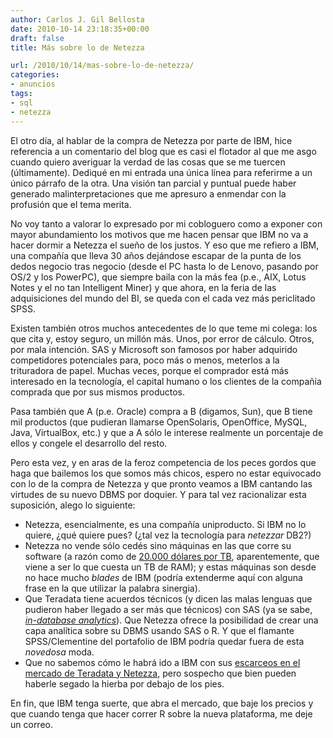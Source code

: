```yaml
---
author: Carlos J. Gil Bellosta
date: 2010-10-14 23:18:35+00:00
draft: false
title: Más sobre lo de Netezza

url: /2010/10/14/mas-sobre-lo-de-netezza/
categories:
- anuncios
tags:
- sql
- netezza
---
```


El otro día, al hablar de la compra de Netezza por parte de IBM, hice referencia a un comentario del blog que es casi el flotador al que me asgo cuando quiero averiguar la verdad de las cosas que se me tuercen (últimamente). Dediqué en mi entrada una única línea para referirme a un único párrafo de la otra. Una visión tan parcial y puntual puede haber generado malinterpretaciones que me apresuro a enmendar con la profusión que el tema merita.

No voy tanto a valorar lo expresado por mi cobloguero como a exponer con mayor abundamiento los motivos que me hacen pensar que IBM no va a hacer dormir a Netezza el sueño de los justos. Y eso que me refiero a IBM, una compañía que lleva 30 años dejándose escapar de la punta de los dedos negocio tras negocio (desde el PC hasta lo de Lenovo, pasando por OS/2 y los PowerPC), que siempre baila con la más fea (p.e., AIX, Lotus Notes y el no tan Intelligent Miner) y que ahora, en la feria de las adquisiciones del mundo del BI, se queda con el cada vez más periclitado SPSS.

Existen también otros muchos antecedentes de lo que teme mi colega: los que cita y, estoy seguro, un millón más. Unos, por error de cálculo. Otros, por mala intención. SAS y Microsoft son famosos por haber adquirido competidores potenciales para, poco más o menos, meterlos a la trituradora de papel. Muchas veces, porque el comprador está más interesado en la tecnología, el capital humano o los clientes de la compañía comprada que por sus mismos productos.

Pasa también que A (p.e. Oracle) compra a B (digamos, Sun), que B tiene mil productos (que pudieran llamarse OpenSolaris, OpenOffice, MySQL, Java, VirtualBox, etc.) y que a A sólo le interese realmente un porcentaje de ellos y congele el desarrollo del resto.

Pero esta vez, y en aras de la feroz competencia de los peces gordos que haga que bailemos los que somos más chicos, espero no estar equivocado con lo de la compra de Netezza y que pronto veamos a IBM cantando las virtudes de su nuevo DBMS por doquier. Y para tal vez racionalizar esta suposición, alego lo siguiente:


* Netezza, esencialmente, es una compañía uniproducto. Si IBM no lo quiere, ¿qué quiere pues? (¿tal vez la tecnología para _netezzar_ DB2?)
* Netezza no vende sólo cedés sino máquinas en las que corre su software (a razón como de [20.000 dólares por TB](http://www.xconomy.com/boston/2009/07/31/netezza-pursues-broader-customer-base-with-cheaper-data-storage-technology/), aparentemente, que viene a ser lo que cuesta un TB de RAM); y estas máquinas son desde no hace mucho _blades_ de IBM (podría extenderme aquí con alguna frase en la que utilizar la palabra sinergia).
* Que Teradata tiene acuerdos técnicos (y dicen las malas lenguas que pudieron haber llegado a ser más que técnicos) con SAS (ya se sabe, [_in-database analytics_](http://www.sas.com/news/preleases/SASInDatabaseProcessing.html)). Que Netezza ofrece la posibilidad de crear una capa analítica sobre su DBMS usando SAS o R. Y que el flamante SPSS/Clementine del portafolio de IBM podría quedar fuera de esta _novedosa_ moda.
* Que no sabemos cómo le habrá ido a IBM con sus [escarceos en el mercado de Teradata y Netezza](http://en.wikipedia.org/wiki/IBM_Balanced_Configuration_Unit), pero sospecho que bien pueden haberle segado la hierba por debajo de los pies.

En fin, que IBM tenga suerte, que abra el mercado, que baje los precios y que cuando tenga que hacer correr R sobre la nueva plataforma, me deje un correo.

